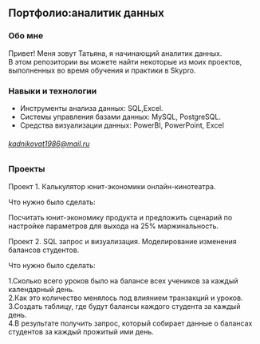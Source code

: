 ## Портфолио:аналитик данных

### Обо мне

Привет! Меня зовут Татьяна, я начинающий аналитик данных.<br>
В этом репозитории вы можете найти некоторые из моих проектов, выполненных во время обучения и практики в Skypro.

### Навыки и технологии

- Инструменты анализа данных: SQL,Excel.<br>
- Системы управления базами данных: MySQL, PostgreSQL.<br>
- Средства визуализации данных: PowerBI, PowerPoint, Excel

###### kadnikovat1986@mail.ru

### Проекты

Проект 1. Калькулятор юнит-экономики онлайн-кинотеатра.<br>

Что нужно было сделать:

Посчитать юнит-экономику продукта и предложить сценарий по настройке параметров для выхода на 25% маржинальность.

Проект 2. SQL запрос и визуализация. Моделирование изменения балансов студентов.

Что нужно было сделать:

1.Сколько всего уроков было на балансе всех учеников за каждый календарный день.<br>
2.Как это количество менялось под влиянием транзакций и уроков.<br>
3.Создать таблицу, где будут балансы каждого студента за каждый день.<br>
4.В результате получить запрос, который собирает данные о балансах студентов за каждый прожитый ими день.


